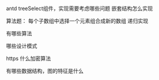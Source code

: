 # 

antd treeSelect组件，实现需要考虑哪些问题
嵌套结构怎么实现



算法题：
每个子数组中选择一个元素组合成新的数组 递归实现





有哪些算法

哪些设计模式

https 什么加密算法

有哪些数据结构，图的特征是什么

